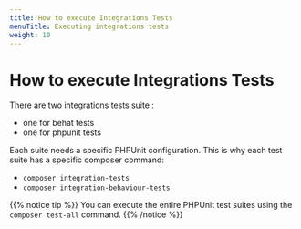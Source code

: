 ```yaml
---
title: How to execute Integrations Tests
menuTitle: Executing integrations tests
weight: 10
---
```


# How to execute Integrations Tests

There are two integrations tests suite : 

* one for behat tests
* one for phpunit tests

Each suite needs a specific PHPUnit configuration. This is why each test suite has a specific composer command:

* `composer integration-tests`
* `composer integration-behaviour-tests`

{{% notice tip %}}
You can execute the entire PHPUnit test suites using the `composer test-all` command.
{{% /notice %}}